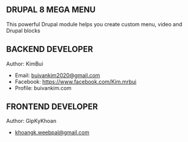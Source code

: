 DRUPAL 8 MEGA MENU
-----------
This powerful Drupal module helps you create custom menu, video and Drupal blocks

BACKEND DEVELOPER
-----------------
Author: KimBui
 * Email: buivankim2020@gmail.com
 * Facebook: https://www.facebook.com/Kim.mrbui
 * Profile: buivankim.com


FRONTEND DEVELOPER
------------------
Author: GipKyKhoan
 * khoangk.weebpal@gmail.com
